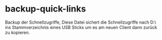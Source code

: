 # backup-quick-links
Backup der Schnellzugriffe, Diese Datei sichert die Schnellzugriffe nach D:\ ins Stammverzeichnis eines USB Sticks um es am neuen Client dann zurück zu kopieren.
